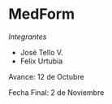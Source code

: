 # MedForm

*Integrantes*

* José Tello V.
* Felix Urtubia

Avance: 12 de Octubre

Fecha Final: 2 de Noviembre


